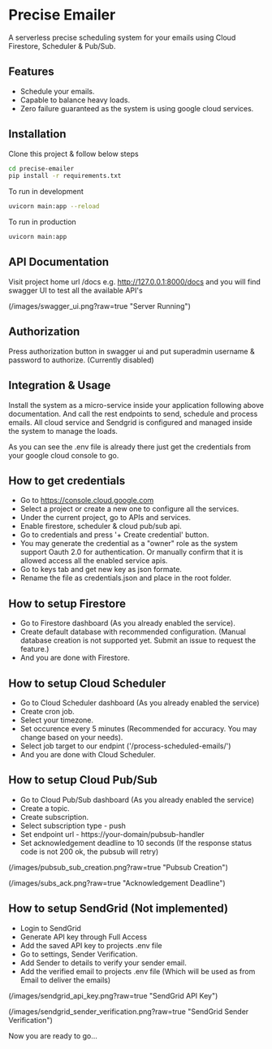 # Precise Emailer
A serverless precise scheduling system for your emails using Cloud Firestore, Scheduler &amp; Pub/Sub. 

## Features

- Schedule your emails. 
- Capable to balance heavy loads. 
- Zero failure guaranteed as the system is using google cloud services. 

## Installation

Clone this project & follow below steps

```sh
cd precise-emailer
pip install -r requirements.txt
```

To run in development

```sh
uvicorn main:app --reload
```

To run in production

```sh
uvicorn main:app
```
## API Documentation

Visit project home url /docs e.g. http://127.0.0.1:8000/docs and you will find swagger UI to test all the available API's

(/images/swagger_ui.png?raw=true "Server Running")

## Authorization

Press authorization button in swagger ui and put superadmin username & password to authorize. (Currently disabled)

## Integration & Usage

Install the system as a micro-service inside your application following above documentation. And call the rest endpoints to send, schedule and process emails. All cloud service and Sendgrid is configured and managed inside the system to manage the loads. 

As you can see the .env file is already there just get the credentials from your google cloud console to go. 

## How to get credentials 
- Go to https://console.cloud.google.com 
- Select a project or create a new one to configure all the services. 
- Under the current project, go to APIs and services. 
- Enable firestore, scheduler & cloud pub/sub api. 
- Go to credentials and press '+ Create credential' button. 
- You may generate the credential as a "owner" role as the system support Oauth 2.0 for authentication. Or manually confirm that it is allowed access all the enabled service apis. 
- Go to keys tab and get new key as json formate. 
- Rename the file as credentials.json and place in the root folder. 

## How to setup Firestore 
- Go to Firestore dashboard (As you already enabled the service).  
- Create default database with recommended configuration. (Manual database creation is not supported yet. Submit an issue to request the feature.)
- And you are done with Firestore. 

## How to setup Cloud Scheduler 
- Go to Cloud Scheduler dashboard (As you already enabled the service)
- Create cron job. 
- Select your timezone. 
- Set occurence every 5 minutes (Recommended for accuracy. You may change based on your needs). 
- Select job target to our endpint ('/process-scheduled-emails/')
- And you are done with Cloud Scheduler.

## How to setup Cloud Pub/Sub
- Go to Cloud Pub/Sub dashboard (As you already enabled the service)
- Create a topic.  
- Create subscription. 
- Select subscription type - push 
- Set endpoint url - https://your-domain/pubsub-handler
- Set acknowledgement deadline to 10 seconds (If the response status code is not 200 ok, the pubsub will retry) 

(/images/pubsub_sub_creation.png?raw=true "Pubsub Creation")

(/images/subs_ack.png?raw=true "Acknowledgement Deadline")

## How to setup SendGrid (Not implemented)
- Login to SendGrid
- Generate API key through Full Access
- Add the saved API key to projects .env file
- Go to settings, Sender Verification. 
- Add Sender to details to verify your sender email. 
- Add the verified email to projects .env file (Which will be used as from Email to deliver the emails)

(/images/sendgrid_api_key.png?raw=true "SendGrid API Key")

(/images/sendgrid_sender_verification.png?raw=true "SendGrid Sender Verification")

Now you are ready to go...

